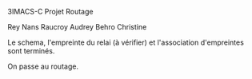 3IMACS-C Projet Routage

Rey Nans
Raucroy Audrey
Behro Christine

Le schema, l'empreinte du relai (à vérifier) et l'association d'empreintes sont terminés.

On passe au routage.
